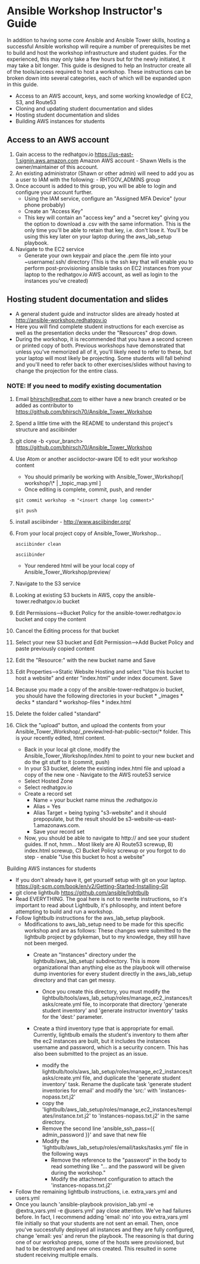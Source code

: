 Ansible Workshop Instructor's Guide
=========================================

In addition to having some core Ansible and Ansible Tower skills, hosting a successful Ansible workshop will require a number of prerequisites be met to build and host the workshop infrastructure and student guides.  For the experienced, this may only take a few hours but for the newly initiated, it may take a bit longer.  This guide is designed to help an Instructor create all of the tools/access required to host a workshop.  These instructions can be broken down into several categories, each of which will be expanded upon in this guide.

* Access to an AWS account, keys, and some working knowledge of EC2, S3, and Route53
* Cloning and updating student documentation and slides
* Hosting student documentation and slides
* Building AWS instances for students

## Access to an AWS account

1. Gain access to the redhatgov.io https://us-east-1.signin.aws.amazon.com Amazon AWS account -  Shawn Wells is the owner/maintainer of this account.
2. An existing administrator (Shawn or other admin) will need to add you as a user to IAM with the following:
        - RHTGOV_ADMINS group
3. Once account is added to this group, you will be able to login and configure your account further.
   - Using the IAM service, configure an "Assigned MFA Device" (your phone probably)
   - Create an "Access Key"
   - This key will contain an "access key" and a "secret key" giving you the option to download a .csv with the same information.  This is the only time you'll be able to retain that key, i.e. don't lose it.  You'll be using this key later on your laptop during the aws_lab_setup playbook.
4. Navigate to the EC2 service
   - Generate your own keypair and place the <keypair>.pem file into your ~username/.ssh/ directory (This is the ssh key that will enable you to perform post-provisioning ansible tasks on EC2 instances from your laptop to the redhatgov.io AWS account, as well as login to the instances you've created)

## Hosting student documentation and slides

* A general student guide and instructor slides are already hosted at http://ansible-workshop.redhatgov.io
* Here you will find complete student instructions for each exercise as well as the presentation decks under the "Resources" drop down.
* During the workshop, it is recommended that you have a second screen or printed copy of both.  Previous workshops have demonstrated that unless you've memorized all of it, you'll likely need to refer to these, but your laptop will most likely be projecting.  Some students will fall behind and you'll need to refer back to other exercises/slides without having to change the projection for the entire class.

### NOTE:  If you need to modify existing documentation

1. Email bhirsch@redhat.com to either have a new branch created or be added as contributor to https://github.com/bhirsch70/Ansible_Tower_Workshop
2. Spend a little time with the README to understand this project's structure and asciibinder
3. git clone -b <your_branch>  https://github.com/bhirsch70/Ansible_Tower_Workshop
4. Use Atom or another asciidoctor-aware IDE to edit your workshop content
    * You should primarily be working with Ansible_Tower_Workshop/[ workshop/\\* | _topic_map.yml ]
    * Once editing is complete, commit, push, and render
    
    `git commit workshop -m "<insert change log comment>"`
    
    `git push`

5. install asciibinder - http://www.asciibinder.org/
6. From your local project copy of Ansible_Tower_Workshop...

     `asciibinder clean`

      `asciibinder`

      * Your rendered html will be your local copy of Ansible_Tower_Workshop/preview/
7. Navigate to the S3 service
  1. Looking at existing S3 buckets in AWS, copy the ansible-tower.redhatgov.io bucket
  2. Edit Permissions-->Bucket Policy for the ansible-tower.redhatgov.io bucket and copy the content
  3. Cancel the Editing process for that bucket
  4. Select your new S3 bucket and Edit Permission-->Add Bucket Policy and paste previously copied content
  5. Edit the "Resource:" with the new bucket name and Save
  6. Edit Properties-->Static Website Hosting and select "Use this bucket to host a website" and enter "index.html" under index document.  Save
  7. Because you made a copy of the ansible-tower-redhatgov.io bucket, you should have the following directories in your bucket
    * _images
    * decks
    * standard
    * workshop-files
    * index.html
  8. Delete the folder called "standard"
  9. Click the "upload" button, and upload the contents from your Ansible_Tower_Workshop/_preview/red-hat-public-sector/* folder.  This is your recently edited, html content.
        - Back in your local git clone, modify the Ansible_Tower_Workshop/index.html to point to your new bucket and do the git stuff to it (commit, push)
        - In your S3 bucket, delete the existing index.html file and upload a copy of the new one
    - Navigate to the AWS route53 service
        - Select Hosted Zone
        - Select redhatgov.io
        - Create a record set
            - Name = your bucket name minus the .redhatgov.io
            - Alias = Yes
            - Alias Target = being typing "s3-website" and it should prepopulate, but the result should be s3-website-us-east-1.amazonaws.com.
            - Save your record set
        - Now, you should be able to navigate to http://<whatever you named your bucket> and see your student guides.  If not, hmm... Most likely are A) Route53 screwup, B) index.html screwup, C) Bucket Policy screwup or you forgot to do step - enable "Use this bucket to host a website"

Building AWS instances for students

- If you don't already have it, get yourself setup with git on your laptop. https://git-scm.com/book/en/v2/Getting-Started-Installing-Git
- git clone lightbulb https://github.com/ansible/lightbulb
- Read EVERYTHING.  The goal here is not to rewrite instructions, so it's important to read about Lightbulb, it's philosophy, and intent before attempting to build and run a workshop.
- Follow lightbulb instructions for the aws_lab_setup playbook.
    - Modifications to aws_lab_setup need to be made for this specific workshop and are as follows:  These changes were submitted to the lightbulb project by gdykeman, but to my knowledge, they still have not been merged.
        - Create an "Instances" directory under the lightbulb/aws_lab_setup/ subdirectory.  This is more organizational than anything else as the playbook will otherwise dump inventories for every student directly in the aws_lab_setup directory and that can get messy.
            - Once you create this directory, you must modify the lightbulb/tools/aws_lab_setup/roles/manage_ec2_instances/tasks/create.yml file, to incorporate that directory 'generate student inventory' and 'generate instructor inventory' tasks for the 'dest:' parameter.

        - Create a third inventory type that is  appropriate for email.  Currently, lightbulb emails the student's inventory to them after the ec2 instances are built, but it includes the instances username and password, which is a security concern.  This has also been submitted to the project as an issue.
            - modify the lightbulb/tools/aws_lab_setup/roles/manage_ec2_instances/tasks/create.yml file, and duplicate the 'generate student inventory' task.  Rename the duplicate task 'generate student inventories for email' and modify the 'src:' with 'instances-nopass.txt.j2'
            - copy the 'lightbulb/aws_lab_setup/roles/manage_ec2_instances/templates/instance.txt.j2'  to 'instances-nopass.txt.j2' in the same directory.
            - Remove the second line 'ansible_ssh_pass={{ admin_password }}' and save that new file
            - Modify the 'lightbulb/aws_lab_setup/roles/email/tasks/tasks.yml' file in the following ways
                - Remove the reference to the "password" in the body to read something like "... and the password will be given during the workshop."
                - Modify the attachment configuration to attach the 'instances-nopass.txt.j2'
- Follow the remaining lightbulb instructions, i.e. extra_vars.yml and users.yml
- Once you launch 'ansible-playbook provision_lab.yml -e @extra_vars.yml -e @users.yml' pay close attention.  We've had failures before.  In fact, I recommend adding 'email: no' into you extra_vars.yml file initially so that your students are not sent an email.  Then, once you've successfully deployed all instances and they are fully configured, change 'email: yes' and rerun the playbook.  The reasoning is that during one of our workshop preps, some of the hosts were provisioned, but had to be destroyed and new ones created.  This resulted in some student receiving multiple emails.
